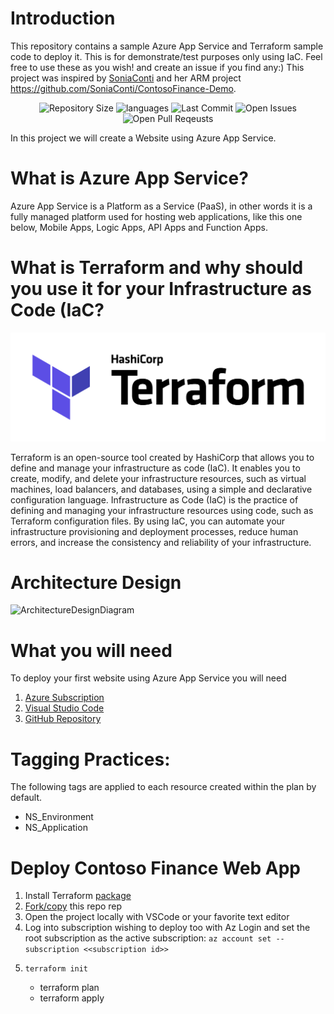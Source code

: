 # Introduction 

This repository contains a sample Azure App Service and Terraform sample code to deploy it. This is for demonstrate/test purposes only using IaC. Feel free to use these as you wish! and create an issue if you find any:) This project was inspired by [SoniaConti](https://github.com/SoniaConti) and her ARM project https://github.com/SoniaConti/ContosoFinance-Demo.


<p align="center">
    <img src ="https://img.shields.io/github/repo-size/gogorichie/Terraform-ContosoFinance-Demo" alt="Repository Size">
    <img src ="https://img.shields.io/github/languages/top/gogorichie/Terraform-ContosoFinance-Demo" alt="languages">
    <img src ="https://img.shields.io/github/last-commit/gogorichie/Terraform-ContosoFinance-Demo" alt="Last Commit">
    <img src ="https://img.shields.io/github/issues/gogorichie/Terraform-ContosoFinance-Demo?color=important" alt="Open Issues">
    <img src ="https://img.shields.io/github/issues-pr/gogorichie/Terraform-ContosoFinance-Demo?color=yellowgreen" alt="Open Pull Reqeusts">
</p>
In this project we will create a Website using Azure App Service.


#  What is Azure App Service?

Azure App Service is a Platform as a Service (PaaS), in other words it is a fully managed platform used for hosting web applications, like this one below, Mobile Apps, Logic Apps, API Apps and Function Apps.


# What is Terraform and why should you use it for your Infrastructure as Code (IaC?

![Terraform](https://github.com/gogorichie/Terraform-ContosoFinance-Demo/blob/master/images/terraform-color.png)

Terraform is an open-source tool created by HashiCorp that allows you to define and manage your infrastructure as code (IaC). It enables you to create, modify, and delete your infrastructure resources, such as virtual machines, load balancers, and databases, using a simple and declarative configuration language. Infrastructure as Code (IaC) is the practice of defining and managing your infrastructure resources using code, such as Terraform configuration files. By using IaC, you can automate your infrastructure provisioning and deployment processes, reduce human errors, and increase the consistency and reliability of your infrastructure.



# Architecture Design

![ArchitectureDesignDiagram](https://github.com/SoniaConti/ContosoFinance-Demo/blob/main/ContosoFinance-Demo-ARM/Images/ArchitectureDesginDiagram.PNG)

# What you will need

To deploy your first website using Azure App Service you will need
1. [Azure Subscription](https://azure.microsoft.com/en-us/free/)
2. [Visual Studio Code](https://code.visualstudio.com/download)
3. [GitHub Repository](github.com)

# Tagging Practices:

The following tags are applied to each resource created within the plan by default.

* NS_Environment
* NS_Application

# Deploy Contoso Finance Web App

1. Install Terraform [package](https://learn.hashicorp.com/tutorials/terraform/install-cli)
2. [Fork/copy](https://docs.microsoft.com/en-us/azure/devops/repos/git/forks?view=azure-devops&tabs=visual-studio#create-the-fork) this repo rep
3. Open the project locally with VSCode or your favorite text editor
4. Log into subscription wishing to deploy too with Az Login and set the root subscription as the active subscription:
    `az account set --subscription <<subscription id>>`
5.     terraform init
   - terraform plan
   - terraform apply



